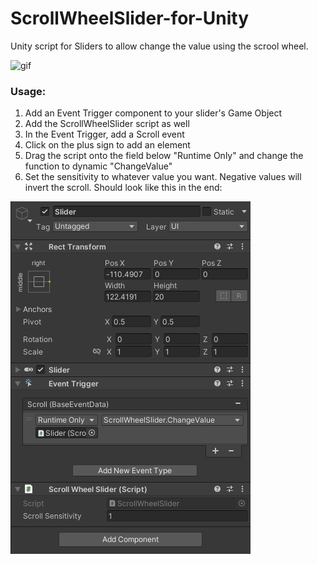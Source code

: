 # ScrollWheelSlider-for-Unity
Unity script for Sliders to allow change the value using the scrool wheel.

![gif](slider%20scroll%20wheel.gif)

### Usage:
1) Add an Event Trigger component to your slider's Game Object
2) Add the ScrollWheelSlider script as well
3) In the Event Trigger, add a Scroll event
4) Click on the plus sign to add an element
5) Drag the script onto the field below "Runtime Only" and change the function to dynamic "ChangeValue"
6) Set the sensitivity to whatever value you want. Negative values will invert the scroll.
Should look like this in the end:

![img 1](img%201.png)
